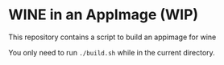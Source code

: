 # WINE in an AppImage (WIP)

This repository contains a script to build an appimage for wine

You only need to run `./build.sh` while in the current directory.
